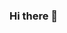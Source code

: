 ### Hi there 👋

<!--
**Tanujairam123/Tanujairam123** is a ✨ _special_ ✨ repository because its `README.md` (this file) appears on your GitHub profile.

Here are some ideas to get you started:

- 🔭 I’m currently working on Telegram channel
- 🌱 I’m currently learning Coading
- 👯 I’m looking to collaborate on Bot editor
- 🤔 I’m looking for help with Leech bots
- 💬 Ask me about Movies
- 📫 How to reach me: Telegram
- 😄 Pronouns: A friend in need is a friend indeeed
- ⚡ Fun fact: You have to kiss a lot of frogs to meet a prince 
-->
